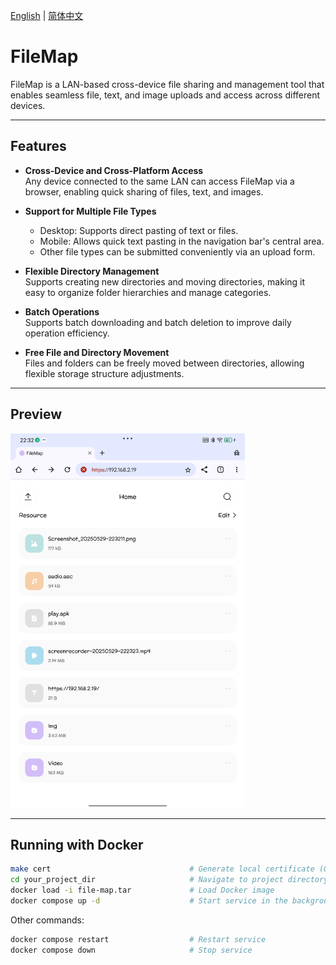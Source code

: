 [English](README.en.md) | [简体中文](README.md)

# FileMap

FileMap is a LAN-based cross-device file sharing and management tool that enables seamless file, text, and image uploads and access across different devices.

---

## Features

- **Cross-Device and Cross-Platform Access**  
  Any device connected to the same LAN can access FileMap via a browser, enabling quick sharing of files, text, and images.

- **Support for Multiple File Types**  
  - Desktop: Supports direct pasting of text or files.  
  - Mobile: Allows quick text pasting in the navigation bar's central area.  
  - Other file types can be submitted conveniently via an upload form.

- **Flexible Directory Management**  
  Supports creating new directories and moving directories, making it easy to organize folder hierarchies and manage categories.

- **Batch Operations**  
  Supports batch downloading and batch deletion to improve daily operation efficiency.

- **Free File and Directory Movement**  
  Files and folders can be freely moved between directories, allowing flexible storage structure adjustments.

---

## Preview

<img src="./img/preview.png" alt="FileMap Preview" width="375" />

---

## Running with Docker

```bash
make cert                               # Generate local certificate (Optional)
cd your_project_dir                     # Navigate to project directory
docker load -i file-map.tar             # Load Docker image
docker compose up -d                    # Start service in the background
```

Other commands:

```bash
docker compose restart                  # Restart service
docker compose down                     # Stop service
```